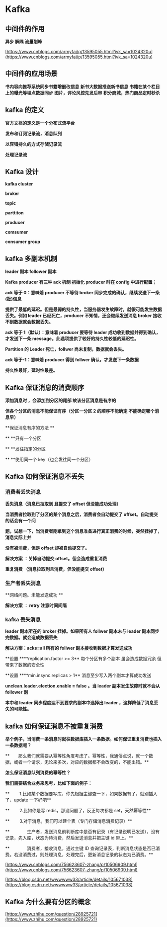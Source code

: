 # Kafka

## 中间件的作用

**异步 解隅 流量削峰**

[https://www.cnblogs.com/armyfai/p/13595055.html?ivk_sa=1024320u](https://www.cnblogs.com/armyfai/p/13595055.html?ivk_sa=1024320u)

## 中间件的应用场景

**书内容向推荐系统同步书籍增删改信息**
**新书大数据推送新书信息**
**书籍在某个栏目上的曝光等埋点数据同步**
**图片，评论风控先发后审**
**积分商城，热门商品定时秒杀**

## kafka 的定义

**官方文档的定义是一个分布式流平台**

**发布和订阅记录流，消息队列**

**以容错持久的方式存储记录流**

**处理记录流**

## Kafka 设计

**kafka cluster**

**broker**

**topic**

**parttiton**

**producer**

**comsumer**

**consumer group**

## kafka 多副本机制

**leader 副本 follower 副本**

**Kafka producer 有三种 ack 机制 初始化 producer 时在 config 中进行配置；**

**ack 等于 0：意味着 producer 不等待 broker 同步完成的确认，继续发送下一条(批)信息**

**提供了最低的延迟。但是最弱的持久性，当服务器发生故障时，就很可能发生数据丢失。例如 leader 已经死亡，producer 不知情，还会继续发送消息 broker 接收不到数据就会数据丢失。**

**ack 等于 1（默认）：意味着 producer 要等待 leader 成功收到数据并得到确认，才发送下一条 message。此选项提供了较好的持久性较低的延迟性。**

**Partition 的 Leader 死亡，follwer 尚未复制，数据就会丢失。**

**ack 等于-1：意味着 producer 得到 follwer 确认，才发送下一条数据**

**持久性最好，延时性最差。**

## Kafka 保证消息的消费顺序

**添加消息时 ，会添加到分区的尾部 故该分区消息是有序的**

**但各个分区的消息不能保证有序（分区一分区 2 的顺序不能确定 不能确定哪个消息早）**

**保证消息有序的方法 **

\*\* \*\*只有一个分区

\*\* \*\*发往指定的分区

\*\* \*\*使用同一个 key（也会发往同一个分区）

## Kafka 如何保证消息不丢失

### 消费者丢失消息

**丢失消息（消息已拉取到 且提交了 offset 但没能成功处理）**

**当消费者拉取到了分区的某个消息之后，消费者会⾃动提交了 offset。⾃动提交的话会有⼀个问**

**题，试想⼀下，当消费者刚拿到这个消息准备进⾏真正消费的时候，突然挂掉了，消息实际上并**

**没有被消费，但是 offset 却被⾃动提交了。**

**解决方案** **：关掉自动提交 offset。但会造成重复消费**

**重复消费 （消息拉取到且消费，但没能提交 offset）**

### 生产者丢失消息

**网络问题。未能发送成功 **

**解决方案** **： retry 注意时间间隔**

### kafka 丢失消息

**leader 副本所在的 broker 挂掉。如果所有人 follwer 副本未与 leader 副本同步完数据。就会造成数据丢失**

**解决方案：acks=all 所有的 follwer 副本接收到数据才算发送成功**

**设置 \*\***replication.factor >= 3\*\* 每个分区有多个副本 虽会造成数据冗余 但带来了数据的安全性

**设置 \*\***min.insync.replicas > 1\*\* 消息至少写入两个副本才算成功发送

**unclean.leader.election.enable = false** **。当 leader 副本发⽣故障时就不会从 follower 副**

**本中和 leader 同步程度达不到要求的副本中选择出 leader ，这样降低了消息丢失的可能性。**

## kafka 如何保证消息不被重复消费

**举个例子，当消费一条消息时就往数据库插入一条数据。如何保证重复消费也插入一条数据呢？**

**　　那么我们就需要从幂等性角度考虑了。幂等性，我通俗点说，就一个数据，或者一个请求，无论来多次，对应的数据都不会改变的，不能出错。**

**怎么保证消息队列消费的幂等性？**

**我们需要结合业务来思考，比如下面的例子：**

**　　 1.比如某个数据要写库，你先根据主键查一下，如果数据有了，就别插入了，update 一下好吧**

**　　 2.比如你是写 redis，那没问题了，反正每次都是 set，天然幂等性**

**　　 3.对于消息，我们可以建个表（专门存储消息消费记录）**

**　　　　生产者，发送消息前判断库中是否有记录（有记录说明已发送），没有记录，先入库，状态为待消费，然后发送消息并把主键 id 带上。**

**　　　　消费者，接收消息，通过主键 ID 查询记录表，判断消息状态是否已消费。若没消费过，则处理消息，处理完后，更新消息记录的状态为已消费。**

[https://www.cnblogs.com/756623607-zhang/p/10506909.html](https://www.cnblogs.com/756623607-zhang/p/10506909.html)

[https://blog.csdn.net/wwwwww33/article/details/105671038](https://blog.csdn.net/wwwwww33/article/details/105671038)

## Kafka 为什么要有分区的概念

[https://www.zhihu.com/question/28925721](https://www.zhihu.com/question/28925721)
